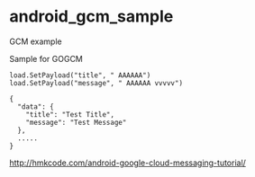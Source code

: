# android_gcm_sample
GCM example

Sample for GOGCM

```
load.SetPayload("title", " AAAAAA")
load.SetPayload("message", " AAAAAA vvvvv")

{ 
  "data": {
    "title": "Test Title",
    "message": "Test Message"
  },
  ..... 
}

```

http://hmkcode.com/android-google-cloud-messaging-tutorial/
